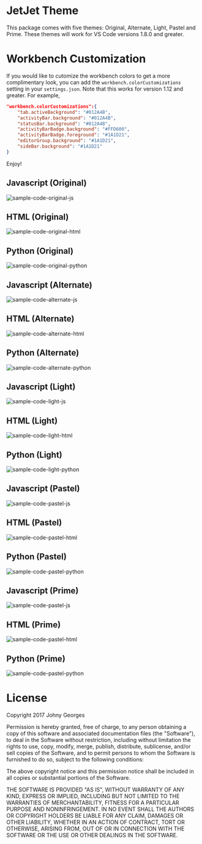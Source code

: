 

# JetJet Theme
This package comes with five themes: Original, Alternate, Light, Pastel and Prime.
These themes will work for VS Code versions 1.8.0 and greater.


# Workbench Customization

If you would like to cutomize the workbench colors to get a more complimentary look, you can add the `workbench.colorCustomizations` setting in your `settings.json`. Note that this works for version 1.12 and greater.
For example,
```json
"workbench.colorCustomizations":{
    "tab.activeBackground": "#012A4B",
    "activityBar.background": "#012A4B",
    "statusBar.background": "#012A4B",
    "activityBarBadge.background": "#FFD600",
    "activityBarBadge.foreground": "#1A1D21",
    "editorGroup.background": "#1A1D21",
    "sideBar.background": "#1A1D21"
}
```
Enjoy!
## Javascript (Original)
![sample-code-original-js](images/jetjet/jetjet-js.jpg)
## HTML (Original)
![sample-code-original-html](images/jetjet/jetjet-html.jpg)
## Python (Original)
![sample-code-original-python](images/jetjet/jetjet-python.jpg)
## Javascript (Alternate)
![sample-code-alternate-js](images/jetjet-alternate/jetjet-alternate-js.jpg)
## HTML (Alternate)
![sample-code-alternate-html](images/jetjet-alternate/jetjet-alternate-html.jpg)
## Python (Alternate)
![sample-code-alternate-python](images/jetjet-alternate/jetjet-alternate-python.jpg)
## Javascript (Light)
![sample-code-light-js](images/jetjet-light/jetjet-light-js.jpg)
## HTML (Light)
![sample-code-light-html](images/jetjet-light/jetjet-light-html.jpg)
## Python (Light)
![sample-code-light-python](images/jetjet-light/jetjet-light-python.jpg)
## Javascript (Pastel)
![sample-code-pastel-js](images/jetjet-pastel/jetjet-pastel-js.jpg)
## HTML (Pastel)
![sample-code-pastel-html](images/jetjet-pastel/jetjet-pastel-html.jpg)
## Python (Pastel)
![sample-code-pastel-python](images/jetjet-pastel/jetjet-pastel-python.jpg)
## Javascript (Prime)
![sample-code-pastel-js](images/jetjet-prime/jetjet-prime-js.jpg)
## HTML (Prime)
![sample-code-pastel-html](images/jetjet-prime/jetjet-prime-html.jpg)
## Python (Prime)
![sample-code-pastel-python](images/jetjet-prime/jetjet-prime-python.jpg)
# License

Copyright 2017 Johny Georges

Permission is hereby granted, free of charge, to any person obtaining a copy of this software and associated documentation files (the "Software"), to deal in the Software without restriction, including without limitation the rights to use, copy, modify, merge, publish, distribute, sublicense, and/or sell copies of the Software, and to permit persons to whom the Software is furnished to do so, subject to the following conditions:

The above copyright notice and this permission notice shall be included in all copies or substantial portions of the Software.

THE SOFTWARE IS PROVIDED "AS IS", WITHOUT WARRANTY OF ANY KIND, EXPRESS OR IMPLIED, INCLUDING BUT NOT LIMITED TO THE WARRANTIES OF MERCHANTABILITY, FITNESS FOR A PARTICULAR PURPOSE AND NONINFRINGEMENT. IN NO EVENT SHALL THE AUTHORS OR COPYRIGHT HOLDERS BE LIABLE FOR ANY CLAIM, DAMAGES OR OTHER LIABILITY, WHETHER IN AN ACTION OF CONTRACT, TORT OR OTHERWISE, ARISING FROM, OUT OF OR IN CONNECTION WITH THE SOFTWARE OR THE USE OR OTHER DEALINGS IN THE SOFTWARE.